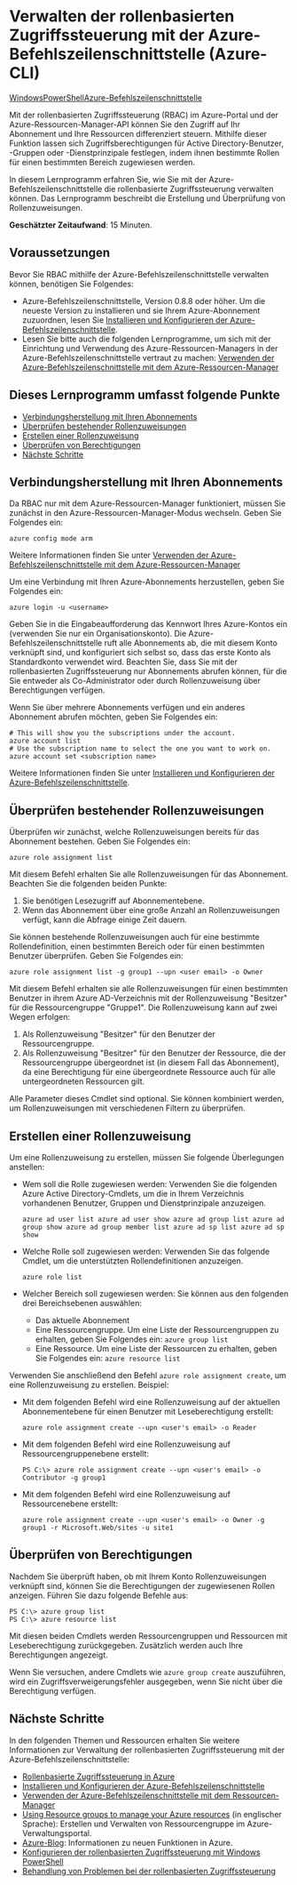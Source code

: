 <properties
	pageTitle="Verwalten der rollenbasierten Zugriffssteuerung mit der Azure-Befehlszeilenschnittstelle"
	description="Verwalten der rollenbasierten Zugriffssteuerung mit der Azure-Befehlszeilenschnittstelle"
	services="azure-portal"
	documentationCenter="na"
	authors="Justinha"
	manager="terrylan"
	editor=""/>

<tags
	ms.service="azure-portal"
	ms.workload="multiple"
	ms.tgt_pltfrm="command-line-interface"
	ms.devlang="na"
	ms.topic="article"
	ms.date="06/02/2015"
	ms.author="justinha"/>

# Verwalten der rollenbasierten Zugriffssteuerung mit der Azure-Befehlszeilenschnittstelle (Azure-CLI) #

<div class="dev-center-tutorial-selector sublanding"><a href="/documentation/articles/role-based-access-control-powershell.md" title="WindowsPowerShell" class="current">WindowsPowerShell</a><a href="/documentation/articles/role-based-access-control-../xplat-cli.md" title="Azure-Befehlszeilenschnittstelle">Azure-Befehlszeilenschnittstelle</a></div>

Mit der rollenbasierten Zugriffssteuerung (RBAC) im Azure-Portal und der Azure-Ressourcen-Manager-API können Sie den Zugriff auf Ihr Abonnement und Ihre Ressourcen differenziert steuern. Mithilfe dieser Funktion lassen sich Zugriffsberechtigungen für Active Directory-Benutzer, -Gruppen oder -Dienstprinzipale festlegen, indem ihnen bestimmte Rollen für einen bestimmten Bereich zugewiesen werden.

In diesem Lernprogramm erfahren Sie, wie Sie mit der Azure-Befehlszeilenschnittstelle die rollenbasierte Zugriffssteuerung verwalten können. Das Lernprogramm beschreibt die Erstellung und Überprüfung von Rollenzuweisungen.

**Geschätzter Zeitaufwand**: 15 Minuten.

## Voraussetzungen ##

Bevor Sie RBAC mithilfe der Azure-Befehlszeilenschnittstelle verwalten können, benötigen Sie Folgendes:

- Azure-Befehlszeilenschnittstelle, Version 0.8.8 oder höher. Um die neueste Version zu installieren und sie Ihrem Azure-Abonnement zuzuordnen, lesen Sie [Installieren und Konfigurieren der Azure-Befehlszeilenschnittstelle](../xplat-cli.md).
- Lesen Sie bitte auch die folgenden Lernprogramme, um sich mit der Einrichtung und Verwendung des Azure-Ressourcen-Managers in der Azure-Befehlszeilenschnittstelle vertraut zu machen: [Verwenden der Azure-Befehlszeilenschnittstelle mit dem Azure-Ressourcen-Manager](../xplat-cli-azure-resource-manager.md)

## Dieses Lernprogramm umfasst folgende Punkte ##

* [Verbindungsherstellung mit Ihren Abonnements](#connect)
* [Überprüfen bestehender Rollenzuweisungen](#check)
* [Erstellen einer Rollenzuweisung](#create)
* [Überprüfen von Berechtigungen](#verify)
* [Nächste Schritte](#next)

## <a id="connect"></a>Verbindungsherstellung mit Ihren Abonnements ##

Da RBAC nur mit dem Azure-Ressourcen-Manager funktioniert, müssen Sie zunächst in den Azure-Ressourcen-Manager-Modus wechseln. Geben Sie Folgendes ein:

    azure config mode arm

Weitere Informationen finden Sie unter [Verwenden der Azure-Befehlszeilenschnittstelle mit dem Azure-Ressourcen-Manager](../xplat-cli-azure-resource-manager.md)

Um eine Verbindung mit Ihren Azure-Abonnements herzustellen, geben Sie Folgendes ein:

    azure login -u <username>

Geben Sie in die Eingabeaufforderung das Kennwort Ihres Azure-Kontos ein (verwenden Sie nur ein Organisationskonto). Die Azure-Befehlszeilenschnittstelle ruft alle Abonnements ab, die mit diesem Konto verknüpft sind, und konfiguriert sich selbst so, dass das erste Konto als Standardkonto verwendet wird. Beachten Sie, dass Sie mit der rollenbasierten Zugriffssteuerung nur Abonnements abrufen können, für die Sie entweder als Co-Administrator oder durch Rollenzuweisung über Berechtigungen verfügen.

Wenn Sie über mehrere Abonnements verfügen und ein anderes Abonnement abrufen möchten, geben Sie Folgendes ein:

    # This will show you the subscriptions under the account.
    azure account list
    # Use the subscription name to select the one you want to work on.
    azure account set <subscription name>

Weitere Informationen finden Sie unter [Installieren und Konfigurieren der Azure-Befehlszeilenschnittstelle](../xplat-cli.md).

## <a id="check"></a>Überprüfen bestehender Rollenzuweisungen ##

Überprüfen wir zunächst, welche Rollenzuweisungen bereits für das Abonnement bestehen. Geben Sie Folgendes ein:

    azure role assignment list

Mit diesem Befehl erhalten Sie alle Rollenzuweisungen für das Abonnement. Beachten Sie die folgenden beiden Punkte:

1. Sie benötigen Lesezugriff auf Abonnementebene.
2. Wenn das Abonnement über eine große Anzahl an Rollenzuweisungen verfügt, kann die Abfrage einige Zeit dauern.

Sie können bestehende Rollenzuweisungen auch für eine bestimmte Rollendefinition, einen bestimmten Bereich oder für einen bestimmten Benutzer überprüfen. Geben Sie Folgendes ein:

    azure role assignment list -g group1 --upn <user email> -o Owner

Mit diesem Befehl erhalten sie alle Rollenzuweisungen für einen bestimmten Benutzer in ihrem Azure AD-Verzeichnis mit der Rollenzuweisung "Besitzer" für die Ressourcengruppe "Gruppe1". Die Rollenzuweisung kann auf zwei Wegen erfolgen:

1. Als Rollenzuweisung "Besitzer" für den Benutzer der Ressourcengruppe.
2. Als Rollenzuweisung "Besitzer" für den Benutzer der Ressource, die der Ressourcengruppe übergeordnet ist (in diesem Fall das Abonnement), da eine Berechtigung für eine übergeordnete Ressource auch für alle untergeordneten Ressourcen gilt.

Alle Parameter dieses Cmdlet sind optional. Sie können kombiniert werden, um Rollenzuweisungen mit verschiedenen Filtern zu überprüfen.

## <a id="create"></a>Erstellen einer Rollenzuweisung ##

Um eine Rollenzuweisung zu erstellen, müssen Sie folgende Überlegungen anstellen:

- Wem soll die Rolle zugewiesen werden: Verwenden Sie die folgenden Azure Active Directory-Cmdlets, um die in Ihrem Verzeichnis vorhandenen Benutzer, Gruppen und Dienstprinzipale anzuzeigen.

    `azure ad user list
    azure ad user show
    azure ad group list
    azure ad group show
    azure ad group member list
    azure ad sp list
    azure ad sp show`

- Welche Rolle soll zugewiesen werden: Verwenden Sie das folgende Cmdlet, um die unterstützten Rollendefinitionen anzuzeigen.

    `azure role list`

- Welcher Bereich soll zugewiesen werden: Sie können aus den folgenden drei Bereichsebenen auswählen:

    - Das aktuelle Abonnement
    - Eine Ressourcengruppe. Um eine Liste der Ressourcengruppen zu erhalten, geben Sie Folgendes ein: `azure group list`
    - Eine Ressource. Um eine Liste der Ressourcen zu erhalten, geben Sie Folgendes ein: `azure resource list`

Verwenden Sie anschließend den Befehl `azure role assignment create`, um eine Rollenzuweisung zu erstellen. Beispiel:

 - Mit dem folgenden Befehl wird eine Rollenzuweisung auf der aktuellen Abonnementebene für einen Benutzer mit Leseberechtigung erstellt:

    `azure role assignment create --upn <user's email> -o Reader`

- Mit dem folgenden Befehl wird eine Rollenzuweisung auf Ressourcengruppenebene erstellt:

    `PS C:\> azure role assignment create --upn <user's email> -o Contributor -g group1`

- Mit dem folgenden Befehl wird eine Rollenzuweisung auf Ressourcenebene erstellt:

    `azure role assignment create --upn <user's email> -o Owner -g group1 -r Microsoft.Web/sites -u site1`

## <a id="verify"></a>Überprüfen von Berechtigungen ##

Nachdem Sie überprüft haben, ob mit Ihrem Konto Rollenzuweisungen verknüpft sind, können Sie die Berechtigungen der zugewiesenen Rollen anzeigen. Führen Sie dazu folgende Befehle aus:

    PS C:\> azure group list
    PS C:\> azure resource list

Mit diesen beiden Cmdlets werden Ressourcengruppen und Ressourcen mit Leseberechtigung zurückgegeben. Zusätzlich werden auch Ihre Berechtigungen angezeigt.

Wenn Sie versuchen, andere Cmdlets wie `azure group create` auszuführen, wird ein Zugriffsverweigerungsfehler ausgegeben, wenn Sie nicht über die Berechtigung verfügen.

## <a id="next"></a>Nächste Schritte ##

In den folgenden Themen und Ressourcen erhalten Sie weitere Informationen zur Verwaltung der rollenbasierten Zugriffssteuerung mit der Azure-Befehlszeilenschnittstelle:

- [Rollenbasierte Zugriffssteuerung in Azure](../role-based-access-control-configure.md)
- [Installieren und Konfigurieren der Azure-Befehlszeilenschnittstelle](../xplat-cli.md)
- [Verwenden der Azure-Befehlszeilenschnittstelle mit dem Ressourcen-Manager](../xplat-cli-azure-resource-manager.md)
- [Using Resource groups to manage your Azure resources](../azure-preview-portal-using-resource-groups.md) (in englischer Sprache): Erstellen und Verwalten von Ressourcengruppe im Azure-Verwaltungsportal.
- [Azure-Blog](http://blogs.msdn.com/windowsazure): Informationen zu neuen Funktionen in Azure.
- [Konfigurieren der rollenbasierten Zugriffssteuerung mit Windows PowerShell](role-based-access-control-powershell.md)
- [Behandlung von Problemen bei der rollenbasierten Zugriffssteuerung](role-based-access-control-troubleshooting.md)
 

<!---HONumber=62-->